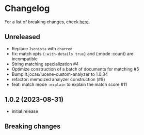 # Changelog

For a list of breaking changes, check [here](#breaking-changes).

## Unreleased

- Replace `Jsonista` with `charred`
- fix: match opts `{:with-details true}` and {:mode :count} are incompatible
- String matching specialization #4
- Optimize construction of a batch of documents for matching #5
- Bump lt.jocas/lucene-custom-analyzer to 1.0.34
- refactor: memoized analyzer construction (#9)
- feat: match mode `:explain` to explain the match score #11

## 1.0.2 (2023-08-31)

- initial release

## Breaking changes
